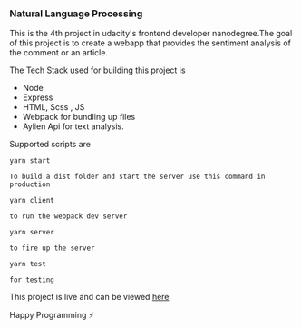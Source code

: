 ### Natural Language Processing

This is the 4th project in udacity's frontend developer nanodegree.The goal of this project is to create a webapp that provides the sentiment analysis of the comment or an article.

The Tech Stack used for building this project is

* Node
* Express
* HTML, Scss , JS
* Webpack for bundling up files
* Aylien Api for text analysis.

Supported scripts are 

```
yarn start

To build a dist folder and start the server use this command in production
```

``` 
yarn client

to run the webpack dev server
```

```
yarn server

to fire up the server
```

```
yarn test

for testing
```



This project is live and can be viewed [here]()

Happy Programming :zap: